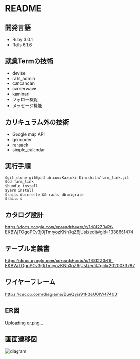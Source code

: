 # README

## 開発言語
- Ruby 3.0.1
- Rails 6.1.6

## 就業Termの技術
- devise
- rails_admin
- cancancan
- carrierwave
- kaminari
- フォロー機能
- メッセージ機能

## カリキュラム外の技術
- Google map API
- geocoder
- ransack
- simple_calendar

## 実行手順
```
$git clone git@github.com:Kazuoki-Kinoshita/farm_link.git
$cd farm_link
$bundle install
$yarn install
$rails db:create && rails db:migrate
$rails s
```

## カタログ設計
https://docs.google.com/spreadsheets/d/148I2Z3vRf-EKBWjTOgoPCv3j0jTmryozKNh3qZ6jUsk/edit#gid=1338661474

## テーブル定義書
https://docs.google.com/spreadsheets/d/148I2Z3vRf-EKBWjTOgoPCv3j0jTmryozKNh3qZ6jUsk/edit#gid=2020033787

## ワイヤーフレーム
https://cacoo.com/diagrams/BuuQyis91N3eU0lV/47463

## ER図
[Uploading er.png…]()
## 画面遷移図
![diagram](https://user-images.githubusercontent.com/122067636/229759840-438b2d34-ea2e-4c7c-9ba1-fe4009188931.png)
